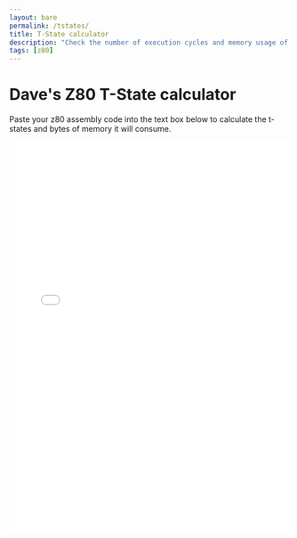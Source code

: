```yaml
---
layout: bare
permalink: /tstates/
title: T-State calculator
description: "Check the number of execution cycles and memory usage of your code"
tags: [z80]
---
```


Dave's Z80 T-State calculator
====

Paste your z80 assembly code into the text box below to calculate the t-states and bytes of memory it will consume.

  <iframe style="border:none"
    title="T-State calculator"
    width="100%"
    height="700px"
    src="../tstates-dist/index.html">
  </iframe>
